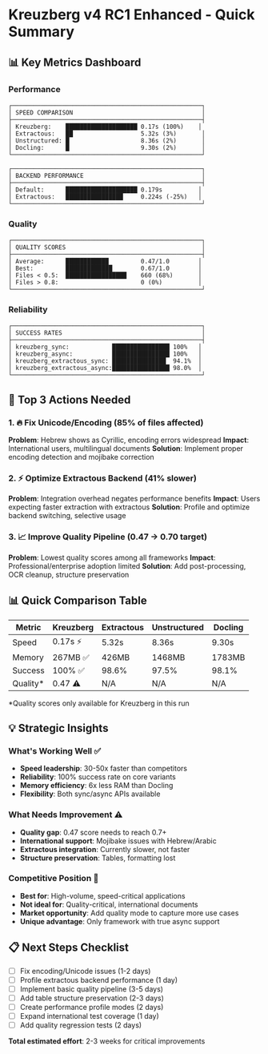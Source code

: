 # Kreuzberg v4 RC1 Enhanced - Quick Summary

## 📊 Key Metrics Dashboard

### Performance

```
┌─────────────────────────────────────────────────────┐
│ SPEED COMPARISON                                    │
├─────────────────────────────────────────────────────┤
│ Kreuzberg:    ████████████████████ 0.17s (100%)    │
│ Extractous:   ██                   5.32s (3%)       │
│ Unstructured: █                    8.36s (2%)       │
│ Docling:      █                    9.30s (2%)       │
└─────────────────────────────────────────────────────┘

┌─────────────────────────────────────────────────────┐
│ BACKEND PERFORMANCE                                 │
├─────────────────────────────────────────────────────┤
│ Default:      ████████████████████ 0.179s          │
│ Extractous:   ████████████████     0.224s (-25%)   │
└─────────────────────────────────────────────────────┘
```

### Quality

```
┌─────────────────────────────────────────────────────┐
│ QUALITY SCORES                                      │
├─────────────────────────────────────────────────────┤
│ Average:      ████████████         0.47/1.0        │
│ Best:         █████████████        0.67/1.0        │
│ Files < 0.5:  █████████████████    660 (68%)       │
│ Files > 0.8:                       0 (0%)          │
└─────────────────────────────────────────────────────┘
```

### Reliability

```
┌─────────────────────────────────────────────────────┐
│ SUCCESS RATES                                       │
├─────────────────────────────────────────────────────┤
│ kreuzberg_sync:            ████████████████ 100%   │
│ kreuzberg_async:           ████████████████ 100%   │
│ kreuzberg_extractous_sync: ███████████████  94.1%  │
│ kreuzberg_extractous_async:████████████████ 98.0%  │
└─────────────────────────────────────────────────────┘
```

## 🎯 Top 3 Actions Needed

### 1. 🔥 Fix Unicode/Encoding (85% of files affected)

**Problem**: Hebrew shows as Cyrillic, encoding errors widespread
**Impact**: International users, multilingual documents
**Solution**: Implement proper encoding detection and mojibake correction

### 2. ⚡ Optimize Extractous Backend (41% slower)

**Problem**: Integration overhead negates performance benefits
**Impact**: Users expecting faster extraction with extractous
**Solution**: Profile and optimize backend switching, selective usage

### 3. 📈 Improve Quality Pipeline (0.47 → 0.70 target)

**Problem**: Lowest quality scores among all frameworks
**Impact**: Professional/enterprise adoption limited
**Solution**: Add post-processing, OCR cleanup, structure preservation

## 📊 Quick Comparison Table

| Metric    | Kreuzberg | Extractous | Unstructured | Docling |
| --------- | --------- | ---------- | ------------ | ------- |
| Speed     | 0.17s ⚡  | 5.32s      | 8.36s        | 9.30s   |
| Memory    | 267MB ✅  | 426MB      | 1468MB       | 1783MB  |
| Success   | 100% ✅   | 98.6%      | 97.5%        | 98.1%   |
| Quality\* | 0.47 ⚠️   | N/A        | N/A          | N/A     |

\*Quality scores only available for Kreuzberg in this run

## 💡 Strategic Insights

### What's Working Well ✅

- **Speed leadership**: 30-50x faster than competitors
- **Reliability**: 100% success rate on core variants
- **Memory efficiency**: 6x less RAM than Docling
- **Flexibility**: Both sync/async APIs available

### What Needs Improvement ⚠️

- **Quality gap**: 0.47 score needs to reach 0.7+
- **International support**: Mojibake issues with Hebrew/Arabic
- **Extractous integration**: Currently slower, not faster
- **Structure preservation**: Tables, formatting lost

### Competitive Position 🏁

- **Best for**: High-volume, speed-critical applications
- **Not ideal for**: Quality-critical, international documents
- **Market opportunity**: Add quality mode to capture more use cases
- **Unique advantage**: Only framework with true async support

## 📋 Next Steps Checklist

- [ ] Fix encoding/Unicode issues (1-2 days)
- [ ] Profile extractous backend performance (1 day)
- [ ] Implement basic quality pipeline (3-5 days)
- [ ] Add table structure preservation (2-3 days)
- [ ] Create performance profile modes (2 days)
- [ ] Expand international test coverage (1 day)
- [ ] Add quality regression tests (2 days)

**Total estimated effort**: 2-3 weeks for critical improvements

